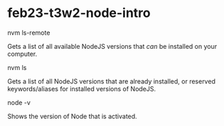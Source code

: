 # feb23-t3w2-node-intro

nvm ls-remote

Gets a list of all available NodeJS versions that _can_ be installed on your computer.

nvm ls

Gets a list of all NodeJS versions that are already installed, or reserved keywords/aliases for installed versions of NodeJS.

node -v

Shows the version of Node that is activated.